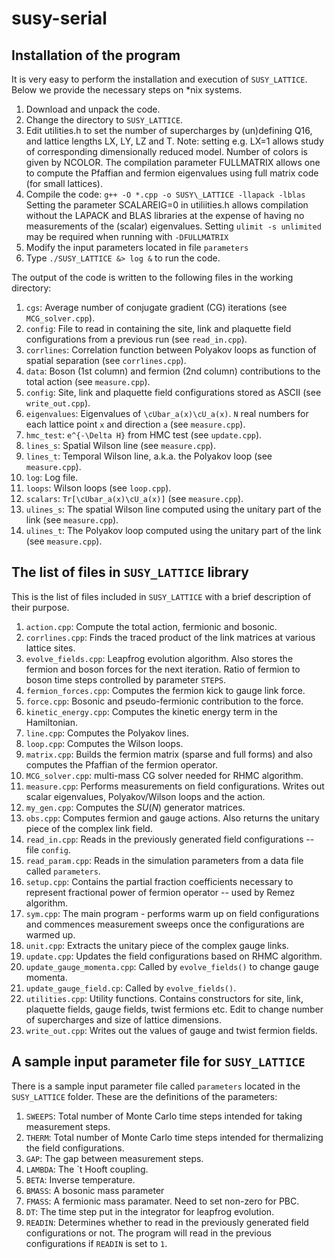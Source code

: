 # susy-serial

## Installation of the program

It is very easy to perform the installation and execution of `SUSY_LATTICE`.  Below we provide the necessary steps on \*nix systems.

1. Download and unpack the code.
2. Change the directory to `SUSY_LATTICE`.
3. Edit utilities.h to set the number of supercharges by (un)defining Q16, and lattice lengths LX, LY, LZ and T.  Note: setting e.g. LX=1 allows study of corresponding dimensionally reduced model.  Number of colors is given by NCOLOR.  The compilation parameter FULLMATRIX allows one to compute the Pfaffian and fermion eigenvalues using full matrix code (for small lattices).
4. Compile the code: `g++ -O *.cpp -o SUSY\_LATTICE -llapack -lblas`
Setting the parameter SCALAREIG=0 in utiliities.h allows compilation without the LAPACK and BLAS libraries at the expense of having no measurements of the (scalar) eigenvalues.
Setting `ulimit -s unlimited` may be required when running with `-DFULLMATRIX`
5. Modify the input parameters located in file `parameters`
6. Type `./SUSY_LATTICE &> log &` to run the code.

The output of the code is written to the following files in the working directory:

1. `cgs`: Average number of conjugate gradient (CG) iterations (see `MCG_solver.cpp`).
2. `config`: File to read in containing the site, link and plaquette field configurations from a previous run (see `read_in.cpp`).
3. `corrlines`: Correlation function between Polyakov loops as function of spatial separation (see `corrlines.cpp`).
4. `data`: Boson (1st column) and fermion (2nd column)  contributions to the total action (see `measure.cpp`).
5. `config`: Site, link and plaquette field configurations stored as ASCII (see `write_out.cpp`).
6. `eigenvalues`:  Eigenvalues of `\cUbar_a(x)\cU_a(x)`. `N` real numbers for each lattice point `x` and direction `a` (see `measure.cpp`).
7. `hmc_test`: `e^{-\Delta H}` from HMC test (see `update.cpp`).
8. `lines_s`: Spatial Wilson line (see `measure.cpp`).
9. `lines_t`: Temporal Wilson line, a.k.a. the Polyakov loop (see `measure.cpp`).
10. `log`: Log file.
11. `loops`: Wilson loops (see `loop.cpp`).
12. `scalars`: `Tr[\cUbar_a(x)\cU_a(x)]` (see `measure.cpp`).
13. `ulines_s`: The spatial Wilson line computed using the unitary part of the link (see `measure.cpp`).
14. `ulines_t`: The Polyakov loop computed using the unitary part of the link (see `measure.cpp`).

## The list of files in `SUSY_LATTICE` library

This is the list of files included in `SUSY_LATTICE` with a brief description of their purpose.

1. `action.cpp`: Compute the total action, fermionic and bosonic.
2. `corrlines.cpp`: Finds the traced product of the link matrices at various lattice sites.
3. `evolve_fields.cpp`: Leapfrog evolution algorithm. Also stores the fermion and boson forces for the next iteration. Ratio of fermion to boson time steps controlled by parameter `STEPS`.
4. `fermion_forces.cpp`: Computes the fermion kick to gauge link force.
5. `force.cpp`: Bosonic and pseudo-fermionic contribution to the force.
6. `kinetic_energy.cpp`: Computes the kinetic energy term in the Hamiltonian.
7. `line.cpp`: Computes the Polyakov lines.
8. `loop.cpp`: Computes the Wilson loops.
9. `matrix.cpp`: Builds the fermion matrix (sparse and full forms) and also computes the Pfaffian of the fermion operator.
10. `MCG_solver.cpp`: multi-mass CG solver needed for RHMC algorithm.
11. `measure.cpp`: Performs measurements on field configurations.  Writes out scalar eigenvalues, Polyakov/Wilson loops and the action.
12. `my_gen.cpp`: Computes the $SU(N)$ generator matrices.
13. `obs.cpp`: Computes fermion and gauge actions. Also returns the unitary piece of the complex link field.
14. `read_in.cpp`: Reads in the previously generated field configurations -- file `config`.
15. `read_param.cpp`: Reads in the simulation parameters from a data file called `parameters`.
16. `setup.cpp`: Contains the partial fraction coefficients necessary to represent fractional power of fermion operator -- used by Remez algorithm.
17. `sym.cpp`: The main program - performs warm up on field configurations and commences measurement sweeps once the configurations are warmed up.
18. `unit.cpp`: Extracts the unitary piece of the complex gauge links.
19. `update.cpp`: Updates the field configurations based on RHMC algorithm.
20. `update_gauge_momenta.cpp`: Called by `evolve_fields()` to change gauge momenta.
21. `update_gauge_field.cp`: Called by `evolve_fields()`.
22. `utilities.cpp`: Utility functions. Contains constructors for site, link, plaquette fields, gauge fields, twist fermions etc.  Edit to change number of supercharges and size of lattice dimensions.
23. `write_out.cpp`: Writes out the values of gauge and twist fermion fields.

## A sample input parameter file for `SUSY_LATTICE`

There is a sample input parameter file called `parameters` located in the `SUSY_LATTICE` folder.  These are the definitions of the parameters:

1. `SWEEPS`: Total number of Monte Carlo time steps intended for taking measurement steps.
2. `THERM`: Total number of Monte Carlo time steps intended for thermalizing the field configurations.
3. `GAP`: The gap between measurement steps.
4. `LAMBDA`: The `t Hooft coupling.
5. `BETA`: Inverse temperature.
6. `BMASS`: A bosonic mass parameter
7. `FMASS`: A fermionic mass paramater. Need to set non-zero for PBC.
8. `DT`: The time step put in the integrator for leapfrog evolution.
9. `READIN`: Determines whether to read in the previously generated field configurations or not.  The program will read in the previous configurations if `READIN` is set to `1`.
